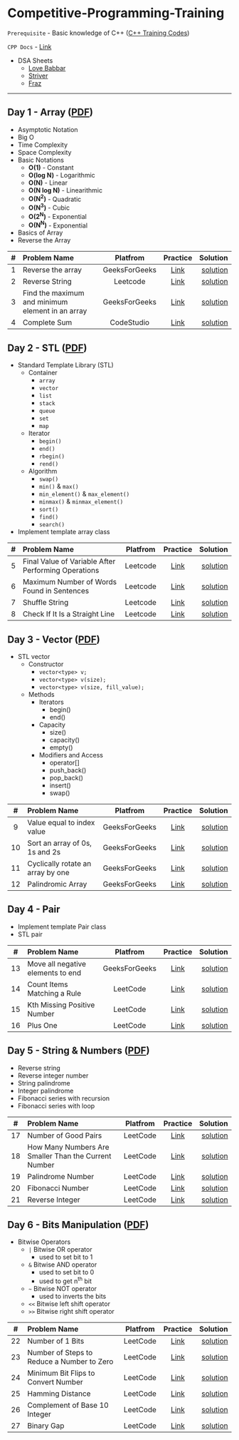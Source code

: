 # Competitive-Programming-Training

`Prerequisite` - Basic knowledge of C++ ([C++ Training Codes](https://github.com/Rajsoni03/CPlusPlus-Training)) 

`CPP Docs` - [Link](https://www.cplusplus.com/)

- DSA Sheets
	- [Love Babbar](https://www.geeksforgeeks.org/dsa-sheet-by-love-babbar/)
	- [Striver](https://takeuforward.org/interviews/strivers-sde-sheet-top-coding-interview-problems/)
	- [Fraz](https://www.codingninjas.com/codestudio/problem-lists/mohammad-fraz-dsa-sheet-problems)

<hr>

## Day 1 - Array ([PDF](/PDF_Notes/Day-1.pdf))

- Asymptotic Notation
- Big O
- Time Complexity
- Space Complexity 
- Basic Notations
	- <b>O(1)</b> - Constant
	- <b>O(log N)</b> - Logarithmic
	- <b>O(N)</b> - Linear
	- <b>O(N log N)</b> - Linearithmic
	- <b>O(N<sup>2</sup>)</b> - Quadratic
	- <b>O(N<sup>3</sup>)</b> - Cubic
	- <b>O(2<sup>N</sup>)</b> - Exponential 
	- <b>O(N<sup>N</sup>)</b> - Exponential
- Basics of Array
- Reverse the Array

|  #   | Problem Name  | Platfrom | Practice | Solution |
| :--: | :------------ |:--------:| :-------:| --------:|
|  1   | Reverse the array | GeeksForGeeks | [Link](https://practice.geeksforgeeks.org/problems/reverse-an-array/0) | [solution](Solutions/sol_001.md) |
|  2   | Reverse String | Leetcode | [Link](https://leetcode.com/problems/reverse-string/) | [solution](Solutions/sol_002.md) |
|  3   | Find the maximum and minimum element in an array | GeeksForGeeks | [Link](https://practice.geeksforgeeks.org/problems/find-minimum-and-maximum-element-in-an-array4428/1) | [solution](Solutions/sol_003.md) |
|  4   | Complete Sum | CodeStudio | [Link](https://www.codingninjas.com/codestudio/problems/complete-sum_3161880) | [solution](Solutions/sol_004.md) |
 


## Day 2 - STL ([PDF](/PDF_Notes/Day-2.pdf))

- Standard Template Library (STL)
	- Container
		- `array`
		- `vector`
		- `list`
		- `stack`
		- `queue`
		- `set`
		- `map`
	- Iterator
		- `begin()`
		- `end()`
		- `rbegin()`
		- `rend()`
	- Algorithm
		- `swap()`
		- `min()` & `max()`
		- `min_element()` & `max_element()`
		- `minmax()` & `minmax_element()` 
		- `sort()`
		- `find()`
		- `search()`
- Implement template array class 

|  #   | Problem Name  | Platfrom | Practice | Solution |
| :--: | :------------ |:--------:| :-------:| --------:|
|  5   | Final Value of Variable After Performing Operations | Leetcode | [Link](https://leetcode.com/problems/final-value-of-variable-after-performing-operations/) | [solution](Solutions/sol_005.md) |
|  6   | Maximum Number of Words Found in Sentences | Leetcode | [Link](https://leetcode.com/problems/maximum-number-of-words-found-in-sentences/) | [solution](Solutions/sol_006.md) |
|  7   | Shuffle String | Leetcode | [Link](https://leetcode.com/problems/shuffle-string/) | [solution](Solutions/sol_007.md) |
|  8   | Check If It Is a Straight Line | Leetcode | [Link](https://leetcode.com/problems/check-if-it-is-a-straight-line/) | [solution](Solutions/sol_008.md) |


## Day 3 - Vector ([PDF](/PDF_Notes/Day-3.pdf))

- STL vector
	- Constructor
		- `vector<type> v;`
		- `vector<type> v(size);`
		- `vector<type> v(size, fill_value);`
	- Methods
		- Iterators
			- begin()
			- end()
		- Capacity
			- size()
			- capacity()
			- empty()
		- Modifiers and Access
			- operator[]
			- push_back()
			- pop_back()
			- insert()
			- swap()

|  #   | Problem Name  | Platfrom | Practice | Solution |
| :--: | :------------ |:--------:| :-------:| --------:|
|  9   | Value equal to index value | GeeksForGeeks | [Link](https://practice.geeksforgeeks.org/problems/value-equal-to-index-value1330/1) | [solution](Solutions/sol_009.md) |
|  10  | Sort an array of 0s, 1s and 2s | GeeksForGeeks | [Link](https://practice.geeksforgeeks.org/problems/sort-an-array-of-0s-1s-and-2s4231/1#) | [solution](Solutions/sol_010.md) |
|  11  | Cyclically rotate an array by one | GeeksForGeeks | [Link](https://practice.geeksforgeeks.org/problems/cyclically-rotate-an-array-by-one2614/1/) | [solution](Solutions/sol_011.md) |
|  12  | Palindromic Array | GeeksForGeeks | [Link](https://practice.geeksforgeeks.org/problems/palindromic-array-1587115620/1) | [solution](Solutions/sol_012.md) |


## Day 4 - Pair

- Implement template Pair class
- STL pair

|  #   | Problem Name  | Platfrom | Practice | Solution |
| :--: | :------------ |:--------:| :-------:| --------:|
|  13  | Move all negative elements to end | GeeksForGeeks | [Link](https://practice.geeksforgeeks.org/problems/move-all-negative-elements-to-end1813/1) | [solution](Solutions/sol_013.md) |
|  14   | Count Items Matching a Rule | LeetCode | [Link](https://leetcode.com/problems/count-items-matching-a-rule/) | [solution](Solutions/sol_014.md) |
|  15   | Kth Missing Positive Number | LeetCode | [Link](https://leetcode.com/problems/kth-missing-positive-number/) | [solution](Solutions/sol_015.md) |
|  16   | Plus One | LeetCode | [Link](https://leetcode.com/problems/plus-one/) | [solution](Solutions/sol_016.md) |


## Day 5 - String & Numbers ([PDF](/PDF_Notes/Day-5.pdf))

- Reverse string
- Reverse integer number
- String palindrome
- Integer palindrome
- Fibonacci series with recursion
- Fibonacci series with loop


|  #   | Problem Name  | Platfrom | Practice | Solution |
| :--: | :------------ |:--------:| :-------:| --------:|
|  17   | Number of Good Pairs | LeetCode | [Link](https://leetcode.com/problems/number-of-good-pairs/) | [solution](Solutions/sol_017.md) |
|  18   | How Many Numbers Are Smaller Than the Current Number | LeetCode | [Link](https://leetcode.com/problems/how-many-numbers-are-smaller-than-the-current-number/) | [solution](Solutions/sol_018.md) |
|  19   | Palindrome Number | LeetCode | [Link](https://leetcode.com/problems/palindrome-number/) | [solution](Solutions/sol_019.md) |
|  20   | Fibonacci Number | LeetCode | [Link](https://leetcode.com/problems/fibonacci-number/) | [solution](Solutions/sol_020.md) |
|  21   | Reverse Integer | LeetCode | [Link](https://leetcode.com/problems/reverse-integer/) | [solution](Solutions/sol_021.md) |


## Day 6 - Bits Manipulation ([PDF](/PDF_Notes/Day-6.pdf))

- Bitwise Operators
	- `|` Bitwise OR operator 
		- used to set bit to 1
	- `&` Bitwise AND operator 
		- used to set bit to 0
		- used to get n<sup>th</sup> bit
	- `~` Bitwise NOT operator
		- used to inverts the bits 
	- `<<` Bitwise left shift operator
	- `>>` Bitwise right shift operator


|  #   | Problem Name  | Platfrom | Practice | Solution |
| :--: | :------------ |:--------:| :-------:| --------:|
|  22  | Number of 1 Bits | LeetCode | [Link](https://leetcode.com/problems/number-of-1-bits/) | [solution](Solutions/sol_022.md) |
|  23  | Number of Steps to Reduce a Number to Zero | LeetCode | [Link](https://leetcode.com/problems/number-of-steps-to-reduce-a-number-to-zero/) | [solution](Solutions/sol_023.md) |
|  24  | Minimum Bit Flips to Convert Number | LeetCode | [Link](https://leetcode.com/problems/minimum-bit-flips-to-convert-number/) | [solution](Solutions/sol_024.md) |
|  25  | Hamming Distance | LeetCode | [Link](https://leetcode.com/problems/hamming-distance/) | [solution](Solutions/sol_025.md) |
|  26  | Complement of Base 10 Integer | LeetCode | [Link](https://leetcode.com/problems/complement-of-base-10-integer/) | [solution](Solutions/sol_026.md) |
|  27  | Binary Gap | LeetCode | [Link](https://leetcode.com/problems/binary-gap/submissions/) | [solution](Solutions/sol_027.md) |



<!-- 

## Bit Manipulation

| Problem Name  | Article | Solution | Practice
| :------------ |:---------------:| :---------------:| -----:|
| Count set bits in an integer | [Link](https://www.geeksforgeeks.org/count-set-bits-in-an-integer/) | [solution](code.cpp) | [Code](https://practice.geeksforgeeks.org/problems/set-bits0143/1) |

| Find the two non-repeating elements in an array of repeating elements | [Link](https://www.geeksforgeeks.org/find-two-non-repeating-elements-in-an-array-of-repeating-elements/) | [solution](code.cpp) | [Code](https://practice.geeksforgeeks.org/problems/finding-the-numbers0215/1) |

| Count number of bits to be flipped to convert A to B | [Link](https://www.geeksforgeeks.org/count-number-of-bits-to-be-flipped-to-convert-a-to-b/) | [solution](code.cpp) | [Code](https://practice.geeksforgeeks.org/problems/bit-difference/0) |

| Count total set bits in all numbers from 1 to n | [Link](https://www.geeksforgeeks.org/count-total-set-bits-in-all-numbers-from-1-to-n/) | [solution](code.cpp) | [Code](https://practice.geeksforgeeks.org/problems/count-total-set-bits/0) |

| Program to find whether a no is power of two	 | [Link](https://www.geeksforgeeks.org/program-to-find-whether-a-given-number-is-power-of-2/) | [solution](code.cpp) | [Code](https://practice.geeksforgeeks.org/problems/power-of-2/0) |

| Find position of the only set bit	 | [Link](https://www.geeksforgeeks.org/find-position-of-the-only-set-bit/) | [solution](code.cpp) | [Code](https://practice.geeksforgeeks.org/problems/find-position-of-set-bit3706/1) |

| Copy set bits in a range	 | [Link](https://www.geeksforgeeks.org/copy-set-bits-in-a-range/) | [solution](code.cpp) | [Code](https://practice.geeksforgeeks.org/problems/set-all-the-bits-in-given-range-of-a-number/0) |

| Divide two integers without using multiplication, division and mod operator | [Link](https://www.geeksforgeeks.org/divide-two-integers-without-using-multiplication-division-mod-operator/) | [solution](code.cpp) | [Code](https://practice.geeksforgeeks.org/problems/division-without-using-multiplication-division-and-mod-operator/0/) |

| Calculate square of a number without using *, / and pow() | [Link](https://www.geeksforgeeks.org/calculate-square-of-a-number-without-using-and-pow/#:~:text=Given%20an%20integer%20n%2C%20calculate,*%2C%20%2F%20and%20pow().&text=A%20Simple%20Solution%20is%20to%20repeatedly%20add%20n%20to%20result) | [solution](code.cpp) | Code |

| Power Set	 | [Link](https://www.geeksforgeeks.org/power-set/) | [solution](code.cpp) | [Code](https://practice.geeksforgeeks.org/problems/power-set4302/1) |
 -->




<!-- 
## Dynamic Programming

|  17   |  Fibonacci Number | LeetCode | [Link](https://leetcode.com/problems/fibonacci-number/) | [solution](Solutions/sol_17.md) |
|  18   | N-th Tribonacci Number | LeetCode | [Link](https://leetcode.com/problems/n-th-tribonacci-number/) | [solution](Solutions/sol_18.md) |
|  19   | Climbing Stairs | LeetCode | [Link](https://leetcode.com/problems/climbing-stairs/) | [solution](Solutions/sol_19.md) |
|  20   | Min Cost Climbing Stairs | LeetCode | [Link](https://leetcode.com/problems/min-cost-climbing-stairs/) | [solution](Solutions/sol_20.md) |
 
 -->


<!-- 
## Binary Search 

|  1  | First and last occurrences of x | GeeksForGeeks | [Link](https://practice.geeksforgeeks.org/problems/first-and-last-occurrences-of-x3116/1/) | [solution](Solutions/sol_.md) |
|  2  | Number of occurrence | GeeksForGeeks | [Link](https://practice.geeksforgeeks.org/problems/number-of-occurrence2259/1/) | [solution](Solutions/sol_.md) |

|  20   | Name | GeeksForGeeks | [Link](link) | [solution](Solutions/sol_20.md) |
|  20   | Name | GeeksForGeeks | [Link](link) | [solution](Solutions/sol_20.md) |
|  20   | Name | GeeksForGeeks | [Link](link) | [solution](Solutions/sol_20.md) |
|  20   | Name | GeeksForGeeks | [Link](link) | [solution](Solutions/sol_20.md) |
|  20   | Name | GeeksForGeeks | [Link](link) | [solution](Solutions/sol_20.md) |


 -->
<!-- 
## Stack 

|  #   | Problem Name  | Platfrom | Practice | Solution |
| :--: | :------------ |:--------:| :-------:| --------:|
|  _   | Implement stack using array  | GeeksForGeeks | [Link](https://practice.geeksforgeeks.org/problems/implement-stack-using-array/1/) | [solution](Solutions/sol_0.md) |

 -->

<!-- 
MAP

- https://leetcode.com/problems/valid-anagram/

 -->

